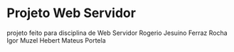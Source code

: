 # Projeto Web Servidor
projeto feito para disciplina de Web Servidor
Rogerio Jesuino Ferraz Rocha
Igor Muzel
Hebert Mateus Portela